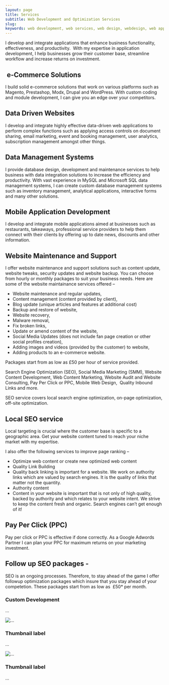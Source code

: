 ```yaml
---
layout: page
title: Services
subtitle: Web Development and Optimization Services
slug: 
keywords: web development, web services, web design, webdesign, web application, web applications, web app, web apps, wordpress, wordpress website, site speed
---
```


<p>I develop and integrate applications that enhance business functionality, effectiveness, and productivity.&nbsp; With my&nbsp;expertise in application development, I help businesses grow their customer base, streamline workflow and increase returns on investment.</p>

<h2>&nbsp;e-Commerce Solutions</h2>

<p>I build solid e-commerce solutions that work on various platforms such as Magento, Prestashop, Modx, Drupal and WordPress. With custom coding and module development, I can give you an edge over your competitors.</p>

<h2>Data Driven Websites</h2>

<p>I develop and integrate highly effective data-driven&nbsp;web applications to perform complex functions such as applying access controls on document sharing, email marketing, event and booking management, user analytics, subscription management amongst other things.</p>

<h2>Data Management Systems</h2>

<p>I provide database design, development and maintenance services to help business with data integration solutions to increase the efficiency and productivity. With vast experience in MySQL and Microsoft SQL data management systems, I can create custom&nbsp;database management systems such as inventory management, analytical applications, interactive forms and many other solutions.</p>

<h2>Mobile Application Development</h2>

<p>I develop and integrate mobile applications aimed at businesses such as restaurants, takeaways, professional service providers to help them connect with their clients by offering up to date news, discounts and other information.</p>

<h2>Website Maintenance and Support</h2>

<p>I offer website maintenance and support solutions such as content update, website tweaks, security updates and website backup. You can choose from hourly or monthly packages to suit your business needs. Here are some of the website maintainance services offered &ndash;</p> 

<ul>
	<li>Website maintenance and regular updates,</li>
	<li>Content management (content provided by client),</li>
	<li>Blog update (unique articles and features at additional cost)</li>
	<li>Backup and restore of website,</li>
	<li>Website recovery,</li>
	<li>Malware removal,</li>
	<li>Fix broken links,</li>
	<li>Update or amend content of the website,</li>
	<li>Social Media Updates (does not include fan page creation or other social profiles creation),</li>
	<li>Adding images and videos (provided by the customer) to website,</li>
	<li>Adding products to an e-commerce website.</li>
</ul>

<p>Packages start from as low as £50 per hour of service provided. </p>

<p>Search Engine Optimization (SEO), Social Media Marketing (SMM), Website Content Development, Web Content Marketing, Website Audit and Website Consulting, Pay Per Click or PPC, Mobile Web Design, &nbsp;Quality Inbound Links and more.</p>

<p>SEO service covers local search engine optimization, on-page optimization, off-site optimization.</p>

<h2>Local SEO service</h2>

<p>Local targeting is crucial where the customer base is specific to a geographic area. Get your website content tuned to reach your&nbsp;niche market with my expertise.</p>

<p>I also offer the following services to improve page ranking&nbsp;&ndash;</p>

<ul>
	<li>Optimize&nbsp;web content or create new optimized web content</li>
	<li>Quality Link Building</li>
	<li>Quality back linking is important for a website. We work on authority links which are valued by search engines. It is the quality of links that matter not the quantity.</li>
	<li>Authority content</li>
	<li>Content in your website is important that is not only of high quality, backed by authority and which relates to your website intent. We strive to keep the content fresh and organic. Search engines can&rsquo;t get enough of it!</li>
</ul>

<h2>Pay Per Click (PPC)</h2>

<p>Pay per click or PPC is effective if done correctly. As a Google Adwords Partner I can plan your PPC for maximum returns on your marketing investment.&nbsp;</p>

<h2>Follow up SEO packages -</h2>

<p>SEO is an&nbsp;ongoing processes. Therefore, to stay ahead of the game I offer followup optimization packages which insure that you stay ahead of your competetion.&nbsp;These packages start from as low as &nbsp;&pound;50* per month.&nbsp;</p>

<div class="row">
  <div class="col-sm-6 col-md-4">
    <div class="thumbnail">
      <i class="fa fa-code fa-3x"></i>
      <div class="caption">
        <h3>Custom Development</h3>
        <p>...</p>
      </div>
    </div>
  </div>
    <div class="col-sm-6 col-md-4">
    <div class="thumbnail">
      <img src="..." alt="...">
      <div class="caption">
        <h3>Thumbnail label</h3>
        <p>...</p>
      </div>
    </div>
  </div>
      <div class="col-sm-6 col-md-4">
    <div class="thumbnail">
      <img src="..." alt="...">
      <div class="caption">
        <h3>Thumbnail label</h3>
        <p>...</p>
      </div>
    </div>
  </div>
</div>
